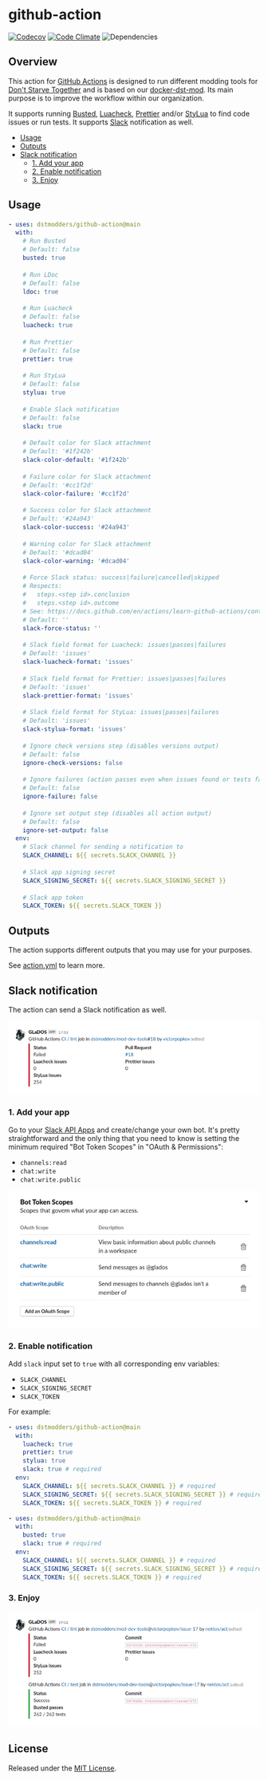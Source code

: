 # github-action

[![Codecov](https://img.shields.io/codecov/c/github/dstmodders/github-action.svg)](https://codecov.io/gh/dstmodders/github-action)
[![Code Climate](https://img.shields.io/codeclimate/maintainability/dstmodders/github-action)](https://codeclimate.com/github/dstmodders/github-action)
![Dependencies](https://img.shields.io/librariesio/github/dstmodders/github-action)

## Overview

This action for [GitHub Actions][] is designed to run different modding tools
for [Don't Starve Together][] and is based on our [docker-dst-mod][]. Its main
purpose is to improve the workflow within our organization.

It supports running [Busted][], [Luacheck][], [Prettier][] and/or [StyLua][] to
find code issues or run tests. It supports [Slack][] notification as well.

- [Usage](#usage)
- [Outputs](#outputs)
- [Slack notification](#slack-notification)
  - [1. Add your app](#1-add-your-app)
  - [2. Enable notification](#2-enable-notification)
  - [3. Enjoy](#3-enjoy)

## Usage

```yml
- uses: dstmodders/github-action@main
  with:
    # Run Busted
    # Default: false
    busted: true

    # Run LDoc
    # Default: false
    ldoc: true

    # Run Luacheck
    # Default: false
    luacheck: true

    # Run Prettier
    # Default: false
    prettier: true

    # Run StyLua
    # Default: false
    stylua: true

    # Enable Slack notification
    # Default: false
    slack: true

    # Default color for Slack attachment
    # Default: '#1f242b'
    slack-color-default: '#1f242b'

    # Failure color for Slack attachment
    # Default: '#cc1f2d'
    slack-color-failure: '#cc1f2d'

    # Success color for Slack attachment
    # Default: '#24a943'
    slack-color-success: '#24a943'

    # Warning color for Slack attachment
    # Default: '#dcad04'
    slack-color-warning: '#dcad04'

    # Force Slack status: success|failure|cancelled|skipped
    # Respects:
    #   steps.<step id>.conclusion
    #   steps.<step id>.outcome
    # See: https://docs.github.com/en/actions/learn-github-actions/contexts#steps-context
    # Default: ''
    slack-force-status: ''

    # Slack field format for Luacheck: issues|passes|failures
    # Default: 'issues'
    slack-luacheck-format: 'issues'

    # Slack field format for Prettier: issues|passes|failures
    # Default: 'issues'
    slack-prettier-format: 'issues'

    # Slack field format for StyLua: issues|passes|failures
    # Default: 'issues'
    slack-stylua-format: 'issues'

    # Ignore check versions step (disables versions output)
    # Default: false
    ignore-check-versions: false

    # Ignore failures (action passes even when issues found or tests fail)
    # Default: false
    ignore-failure: false

    # Ignore set output step (disables all action output)
    # Default: false
    ignore-set-output: false
  env:
    # Slack channel for sending a notification to
    SLACK_CHANNEL: ${{ secrets.SLACK_CHANNEL }}

    # Slack app signing secret
    SLACK_SIGNING_SECRET: ${{ secrets.SLACK_SIGNING_SECRET }}

    # Slack app token
    SLACK_TOKEN: ${{ secrets.SLACK_TOKEN }}
```

## Outputs

The action supports different outputs that you may use for your purposes.

See [action.yml](action.yml) to learn more.

## Slack notification

The action can send a Slack notification as well.

![Slack notification](slack-notification.png 'Slack notification')

### 1. Add your app

Go to your [Slack API Apps][] and create/change your own bot. It's pretty
straightforward and the only thing that you need to know is setting the minimum
required "Bot Token Scopes" in "OAuth & Permissions":

- `channels:read`
- `chat:write`
- `chat:write.public`

![Bot Token Scopes](slack-bot-token-scopes.png 'Bot Token Scopes')

### 2. Enable notification

Add `slack` input set to `true` with all corresponding env variables:

- `SLACK_CHANNEL`
- `SLACK_SIGNING_SECRET`
- `SLACK_TOKEN`

For example:

```yml
- uses: dstmodders/github-action@main
  with:
    luacheck: true
    prettier: true
    stylua: true
    slack: true # required
  env:
    SLACK_CHANNEL: ${{ secrets.SLACK_CHANNEL }} # required
    SLACK_SIGNING_SECRET: ${{ secrets.SLACK_SIGNING_SECRET }} # required
    SLACK_TOKEN: ${{ secrets.SLACK_TOKEN }} # required
```

```yml
- uses: dstmodders/github-action@main
  with:
    busted: true
    slack: true # required
  env:
    SLACK_CHANNEL: ${{ secrets.SLACK_CHANNEL }} # required
    SLACK_SIGNING_SECRET: ${{ secrets.SLACK_SIGNING_SECRET }} # required
    SLACK_TOKEN: ${{ secrets.SLACK_TOKEN }} # required
```

### 3. Enjoy

![Slack notifications](slack-notifications.png 'Slack notifications')

## License

Released under the [MIT License](https://opensource.org/licenses/MIT).

[action.yml]: action.yml
[busted]: https://olivinelabs.com/busted/
[docker-dst-mod]: https://github.com/dstmodders/docker-dst-mod
[don't starve together]: https://www.klei.com/games/dont-starve-together
[github actions]: https://github.com/features/actions
[luacheck]: https://github.com/mpeterv/luacheck
[prettier]: https://prettier.io/
[slack api apps]: https://api.slack.com/apps/
[slack]: https://slack.com/
[stylua]: https://github.com/JohnnyMorganz/StyLua
